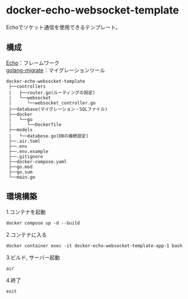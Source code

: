 # docker-echo-websocket-template
Echoでソケット通信を使用できるテンプレート。  
## 構成
[Echo](https://echo.labstack.com)：フレームワーク  
[golang-migrate](https://github.com/golang-migrate/migrate)：マイグレーションツール  
```
docker-echo-websocket-template
 ├──controllers
 |   ├──router.go(ルーティングの設定)
 |   └──websocket
 |      └──websocket_controller.go
 ├──database(マイグレーション・SQLファイル)
 ├──docker
 |   └──go
 |      └──Dockerfile
 ├──models
 |   └──databese.go(DBの接続設定)
 ├──.air.toml
 ├──.env
 ├──.env.example
 ├──.gitignore
 ├──docker-compose.yaml
 ├──go.mod
 ├──go.sum
 └──main.go
```
## 環境構築
1.コンテナを起動
```
docker compose up -d --build
```
2.コンテナに入る
```
docker container exec -it docker-echo-websocket-template-app-1 bash
```
3.ビルド, サーバー起動
```
air
```
4.終了
```
exit
```